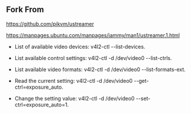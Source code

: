 ## Fork From

https://github.com/pikvm/ustreamer

https://manpages.ubuntu.com/manpages/jammy/man1/ustreamer.1.html

- List of available video devices:
  v4l2-ctl --list-devices.

- List available control settings:
  v4l2-ctl -d /dev/video0 --list-ctrls.

- List available video formats:
  v4l2-ctl -d /dev/video0 --list-formats-ext.

- Read the current setting:
  v4l2-ctl -d /dev/video0 --get-ctrl=exposure_auto.

- Change the setting value:
  v4l2-ctl -d /dev/video0 --set-ctrl=exposure_auto=1.
